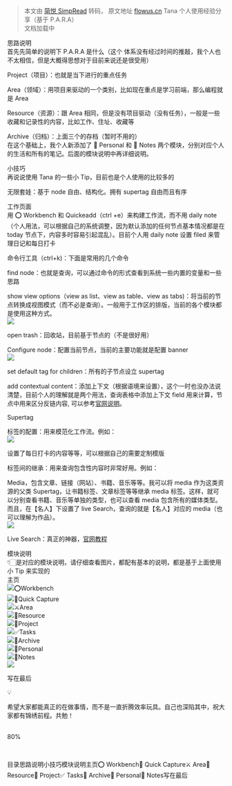 > 本文由 [简悦 SimpRead](http://ksria.com/simpread/) 转码， 原文地址 [flowus.cn](https://flowus.cn/share/f442ee82-ad36-45b0-b60f-4f9b3f769421) Tana 个人使用经验分享（基于 P.A.R.A）  
文档加载中

思路说明  
首先先简单的说明下 P.A.R.A 是什么（这个 体系没有经过时间的推敲，我个人也不太相信，但是大概得思想对于目前来说还是很受用）  

Project（项目）：也就是当下进行的重点任务  

Area（领域）：用项目来驱动的一个类别，比如现在重点是学习前端，那么编程就是 Area  

Resource（资源）：跟 Area 相同，但是没有项目驱动（没有任务），一般是一些收藏和记录性的内容，比如工作、住址、收藏等  

Archive（归档）：上面三个的存档（暂时不用的）  
在这个基础上，我个人新添加了 ​​🐷​​ Personal 和 ​​🙌​​ Notes 两个模块，分别对应个人的生活和所有的笔记。后面的模块说明中再详细说明。  

小技巧  
再说说使用 Tana 的一些小 Tip，目前也是个人使用的比较多的  

无限套娃：基于 node 自由、结构化。拥有 supertag 自由而且有序  

工作页面  
用 ​​⭕​​ Workbench 和 Quickeadd（ctrl +e）来构建工作流，而不用 daily note（个人用法，可以根据自己的系统调整，因为默认添加的任何节点基本情况都是在 today 节点下，内容多时容易引起混乱）。目前个人用 daily note 设置 filed 来管理日记和每日打卡  

命令行工具（ctrl+k)：下面是常用的几个命令  

find node：也就是查询，可以通过命令的形式查看到系统一些内置的变量和一些思路  

show view options（view as list、view as table、view as tabs)：将当前的节点转换成视图模式（而不必是查询）。一般用于工作区的排版，当前的各个模块都是使用这种方式。  
![](https://cdn.flowus.cn/oss/57f387c9-c1d3-42ec-96e3-71c83bb0c080/image.png?time=1675784700&token=313827b0df48f9ef0bca6b8c3a90dc0c)

open trash：回收站，目前基于节点的（不是很好用）  

Configure node：配置当前节点，当前的主要功能就是配置 banner  
![](https://cdn.flowus.cn/oss/6d42a919-9d7b-448b-b338-e257ad55ee9d/image.png?time=1675784700&token=fa1dc745af4b5588ff614bd5215d86bb)

set default tag for children：所有的子节点设立 supertag  

add contextual content：添加上下文（根据语境来设置），这个一时也没办法说清楚，目前个人的理解就是两个用法，查询表格中添加上下文 field 用来计算，节点中用来区分反链内容, 可以参考[官网说明](https://help.tana.inc/contextual-content.html)。  

Supertag  

标签的配置：用来模范化工作流。例如：  
![](https://cdn.flowus.cn/oss/2a86490c-67f3-44d7-b983-d1b410ec00a1/image.png?time=1675784700&token=05e2bd3b8a5a23d4f599176aca4c9b76)

设置了每日打卡的内容等等，可以根据自己的需要定制模版  

标签间的继承：用来查询包含性内容时非常好用。例如：  

Media，包含文章、链接（网站）、书籍、音乐等等。我可以将 media 作为这类资源的父类 Supertag，让书籍标签、文章标签等等继承 media 标签。这样，就可以分别查看书籍、音乐等单独的类型，也可以查看 media 包含所有的媒体类型。而且，在【名人】下设置了 live Search，查询的就是【名人】对应的 media（也可以理解为作品）。  
![](https://cdn.flowus.cn/oss/dd7a77be-8f17-4a69-8cca-ff40eb007300/image.png?time=1675784700&token=cf795f6755cac8e08cc24d0cc67104bc)

Live Search：真正的神器，[官网教程](https://help.tana.inc/live-search.html)  

模块说明  
​​👇🏻​​ 是对应的模块说明，请仔细查看图片，都配有基本的说明，都是基于上面使用小 Tip 来实现的  
主页  
![](https://cdn.flowus.cn/oss/a77090e5-498f-4fa8-b822-64850ce470d8/image.png?time=1675784700&token=1ca6f93921a61349c547b595705865f3)​​⭕​​ Workbench  
![](https://cdn.flowus.cn/oss/891865b7-19c6-492c-9b55-1433c0221838/image.png?time=1675784700&token=e46d5239877c04ce85386a465b6c7b3b)​​🔗​​ Quick Capture  
![](https://cdn.flowus.cn/oss/15bfaa77-e4e0-4037-a69b-9d451001a5bc/image.png?time=1675784700&token=c0babd246ff05ca53b5209d14f08c3a7)​​⚔️​​ Area  
![](https://cdn.flowus.cn/oss/1db49cdf-10a8-49a3-bfa6-fc31a0d5ea7f/image.png?time=1675784700&token=69ea696a1de6bfc3b118f3dd6e118ff8)​​📿​​ Resource  
![](https://cdn.flowus.cn/oss/1e55ce16-fdec-44c4-84cb-7cdd923de578/image.png?time=1675784700&token=5978ff497acf0d61f07445c7a986ab77)​​🥊​​ Project  
![](https://cdn.flowus.cn/oss/91f565e8-fdb1-4db6-915b-681b93d5f41a/image.png?time=1675784700&token=da0ab4fbc08006d874d5da7ab9ca5711)​​✅​​ Tasks  
![](https://cdn.flowus.cn/oss/164a4c35-a02a-4bed-b4e0-42f38dd54f06/image.png?time=1675784700&token=b195e1347cf605e9c293d0f82257e6c8)​​🐶​​ Archive  
![](https://cdn.flowus.cn/oss/5502f37e-abcc-443c-9ac9-2e611f92256b/image.png?time=1675784700&token=a46ba1da4a2b1fb54e31f5bc6b85a94b)​​🐷​​ Personal  
![](https://cdn.flowus.cn/oss/6c1b2a66-845e-41df-85a0-312daf10a22c/image.png?time=1675784700&token=9121612c57a64d291322be7753d1187b)​​🙌​​ Notes  
![](https://cdn.flowus.cn/oss/effd6ea4-6fda-4c50-b1fa-375afef8fe25/image.png?time=1675784700&token=4dde4948eba8b99f4a7a1820734a0777)

写在最后  

💡

希望大家都能真正的在做事情，而不是一直折腾效率玩具。自己也深陷其中，祝大家都有锦绣前程。共勉！  

​​  
80%

[](/share/8ce68f53-f24d-4869-8665-57e96bcbdb45)​​  

目录思路说明小技巧模块说明主页⭕ Workbench🔗 Quick Capture⚔️ Area📿 Resource🥊 Project✅ Tasks🐶 Archive🐷 Personal🙌 Notes写在最后